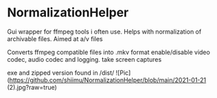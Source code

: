# NormalizationHelper


Gui wrapper for ffmpeg tools i often use.
Helps with normalization of archivable files. Aimed at a/v files

Converts ffmpeg compatible files into .mkv format
enable/disable video codec, audio codec and logging.
take screen captures

exe and zipped version found in /dist/
![Pic](https://github.com/shiimu/NormalizationHelper/blob/main/2021-01-21 (2).jpg?raw=true)
